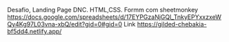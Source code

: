Desafio, Landing Page DNC. HTML,CSS. Formm com sheetmonkey  https://docs.google.com/spreadsheets/d/17EYPGzaNjGQl_TnkyEPYxxzxeWQy4Kg97L03vna-xbQ/edit?gid=0#gid=0
Link https://gilded-chebakia-bf5dd4.netlify.app/
